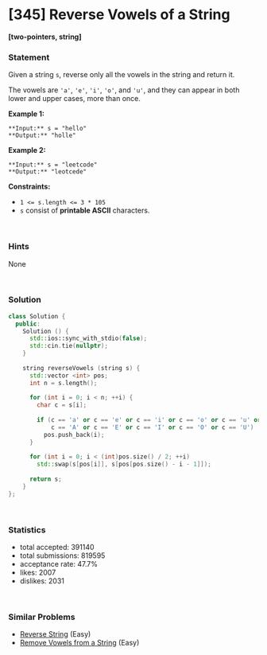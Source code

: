 # [345] Reverse Vowels of a String

**[two-pointers, string]**

### Statement

Given a string `s`, reverse only all the vowels in the string and return it.

The vowels are `'a'`, `'e'`, `'i'`, `'o'`, and `'u'`, and they can appear in both lower and upper cases, more than once.


**Example 1:**

```
**Input:** s = "hello"
**Output:** "holle"

```
**Example 2:**

```
**Input:** s = "leetcode"
**Output:** "leotcede"

```

**Constraints:**
* `1 <= s.length <= 3 * 105`
* `s` consist of **printable ASCII** characters.


<br>

### Hints

None

<br>

### Solution

```cpp
class Solution {
  public:
    Solution () {
      std::ios::sync_with_stdio(false);
      std::cin.tie(nullptr);
    }
  
    string reverseVowels (string s) {
      std::vector <int> pos;
      int n = s.length();
      
      for (int i = 0; i < n; ++i) {
        char c = s[i];
        
        if (c == 'a' or c == 'e' or c == 'i' or c == 'o' or c == 'u' or
            c == 'A' or c == 'E' or c == 'I' or c == 'O' or c == 'U')
          pos.push_back(i);
      }
      
      for (int i = 0; i < (int)pos.size() / 2; ++i)
        std::swap(s[pos[i]], s[pos[pos.size() - i - 1]]);
      
      return s;
    }
};
```

<br>

### Statistics

- total accepted: 391140
- total submissions: 819595
- acceptance rate: 47.7%
- likes: 2007
- dislikes: 2031

<br>

### Similar Problems

- [Reverse String](https://leetcode.com/problems/reverse-string) (Easy)
- [Remove Vowels from a String](https://leetcode.com/problems/remove-vowels-from-a-string) (Easy)
